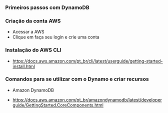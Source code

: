 
### Primeiros passos com DynamoDB
### Criação da conta AWS 
  - Acessar a AWS 
  - Clique em  faça seu login e crie uma conta

### Instalação do AWS CLI
  - https://docs.aws.amazon.com/pt_br/cli/latest/userguide/getting-started-install.html  

### Comandos para se utilizar com o Dynamo e criar recursos
- Amazon DynamoDB

- https://docs.aws.amazon.com/pt_br/amazondynamodb/latest/developerguide/GettingStarted.CoreComponents.html